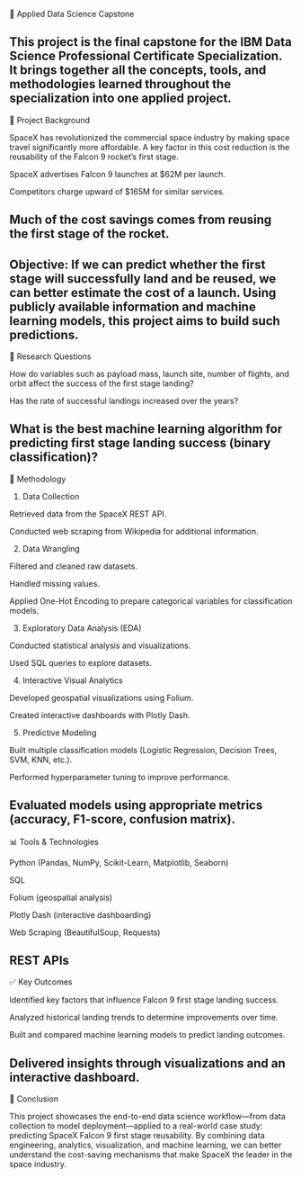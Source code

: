 🚀 Applied Data Science Capstone

This project is the final capstone for the IBM Data Science Professional Certificate Specialization. It brings together all the concepts, tools, and methodologies learned throughout the specialization into one applied project.
------------------------------------------------------------------------------------------------------------------------------------------------------------------------------
📄 Project Background

SpaceX has revolutionized the commercial space industry by making space travel significantly more affordable. A key factor in this cost reduction is the reusability of the Falcon 9 rocket’s first stage.

SpaceX advertises Falcon 9 launches at $62M per launch.

Competitors charge upward of $165M for similar services.

Much of the cost savings comes from reusing the first stage of the rocket.
------------------------------------------------------------------------------------------------------------------------------------------------------------------------------
Objective:
If we can predict whether the first stage will successfully land and be reused, we can better estimate the cost of a launch. Using publicly available information and machine learning models, this project aims to build such predictions.
------------------------------------------------------------------------------------------------------------------------------------------------------------------------------
📄 Research Questions

How do variables such as payload mass, launch site, number of flights, and orbit affect the success of the first stage landing?

Has the rate of successful landings increased over the years?

What is the best machine learning algorithm for predicting first stage landing success (binary classification)?
------------------------------------------------------------------------------------------------------------------------------------------------------------------------------
📄 Methodology
1. Data Collection

Retrieved data from the SpaceX REST API.

Conducted web scraping from Wikipedia for additional information.

2. Data Wrangling

Filtered and cleaned raw datasets.

Handled missing values.

Applied One-Hot Encoding to prepare categorical variables for classification models.

3. Exploratory Data Analysis (EDA)

Conducted statistical analysis and visualizations.

Used SQL queries to explore datasets.

4. Interactive Visual Analytics

Developed geospatial visualizations using Folium.

Created interactive dashboards with Plotly Dash.

5. Predictive Modeling

Built multiple classification models (Logistic Regression, Decision Trees, SVM, KNN, etc.).

Performed hyperparameter tuning to improve performance.

Evaluated models using appropriate metrics (accuracy, F1-score, confusion matrix).
------------------------------------------------------------------------------------------------------------------------------------------------------------------------------
📊 Tools & Technologies

Python (Pandas, NumPy, Scikit-Learn, Matplotlib, Seaborn)

SQL

Folium (geospatial analysis)

Plotly Dash (interactive dashboarding)

Web Scraping (BeautifulSoup, Requests)

REST APIs
------------------------------------------------------------------------------------------------------------------------------------------------------------------------------
✅ Key Outcomes

Identified key factors that influence Falcon 9 first stage landing success.

Analyzed historical landing trends to determine improvements over time.

Built and compared machine learning models to predict landing outcomes.

Delivered insights through visualizations and an interactive dashboard.
------------------------------------------------------------------------------------------------------------------------------------------------------------------------------
🚀 Conclusion

This project showcases the end-to-end data science workflow—from data collection to model deployment—applied to a real-world case study: predicting SpaceX Falcon 9 first stage reusability. By combining data engineering, analytics, visualization, and machine learning, we can better understand the cost-saving mechanisms that make SpaceX the leader in the space industry.
